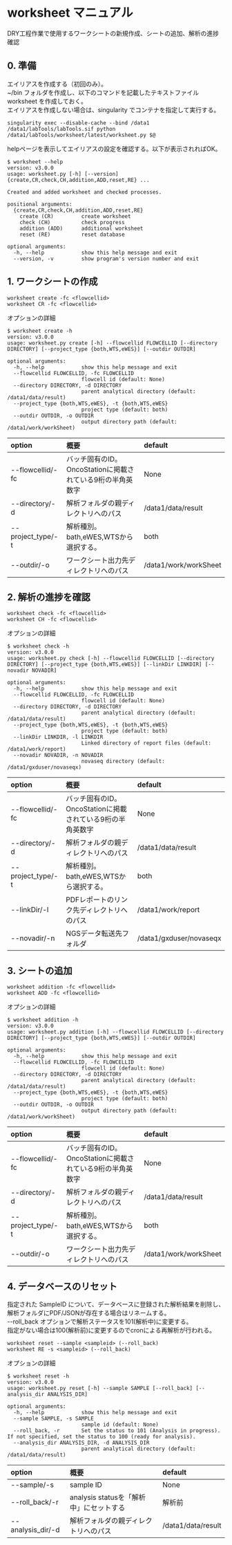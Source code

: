 # worksheet マニュアル
DRY工程作業で使用するワークシートの新規作成、シートの追加、解析の進捗確認

## 0\. 準備
エイリアスを作成する（初回のみ）。\
~/bin フォルダを作成し、以下のコマンドを記載したテキストファイル worksheet を作成しておく。\
エイリアスを作成しない場合は、singularity でコンテナを指定して実行する。
```
singularity exec --disable-cache --bind /data1 /data1/labTools/labTools.sif python /data1/labTools/worksheet/latest/worksheet.py $@
```
helpページを表示してエイリアスの設定を確認する。以下が表示されればOK。
```
$ worksheet --help
version: v3.0.0
usage: worksheet.py [-h] [--version] {create,CR,check,CH,addition,ADD,reset,RE} ...

Created and added worksheet and checked processes.

positional arguments:
  {create,CR,check,CH,addition,ADD,reset,RE}
    create (CR)         create worksheet
    check (CH)          check progress
    addition (ADD)      additional worksheet
    reset (RE)          reset database

optional arguments:
  -h, --help            show this help message and exit
  --version, -v         show program's version number and exit
```

## 1\. ワークシートの作成
```
worksheet create -fc <flowcellid>
worksheet CR -fc <flowcellid>
```
オプションの詳細
```
$ worksheet create -h
version: v3.0.0
usage: worksheet.py create [-h] --flowcellid FLOWCELLID [--directory DIRECTORY] [--project_type {both,WTS,eWES}] [--outdir OUTDIR]

optional arguments:
  -h, --help            show this help message and exit
  --flowcellid FLOWCELLID, -fc FLOWCELLID
                        flowcell id (default: None)
  --directory DIRECTORY, -d DIRECTORY
                        parent analytical directory (default: /data1/data/result)
  --project_type {both,WTS,eWES}, -t {both,WTS,eWES}
                        project type (default: both)
  --outdir OUTDIR, -o OUTDIR
                        output directory path (default: /data1/work/workSheet)
```
| option         | 概要           |default         |
|:---------------|:---------------|:---------------|
|--flowcellid/-fc |バッチ固有のID。OncoStationに掲載されている9桁の半角英数字 |None|
|--directory/-d   |解析フォルダの親ディレクトリへのパス|/data1/data/result|
|--project_type/-t|解析種別。bath,eWES,WTSから選択する。|both|
|--outdir/-o      |ワークシート出力先ディレクトリへのパス|/data1/work/workSheet|

## 2\. 解析の進捗を確認
```
worksheet check -fc <flowcellid>
worksheet CH -fc <flowcellid>
```
オプションの詳細
```
$ worksheet check -h
version: v3.0.0
usage: worksheet.py check [-h] --flowcellid FLOWCELLID [--directory DIRECTORY] [--project_type {both,WTS,eWES}] [--linkDir LINKDIR] [--novadir NOVADIR]

optional arguments:
  -h, --help            show this help message and exit
  --flowcellid FLOWCELLID, -fc FLOWCELLID
                        flowcell id (default: None)
  --directory DIRECTORY, -d DIRECTORY
                        parent analytical directory (default: /data1/data/result)
  --project_type {both,WTS,eWES}, -t {both,WTS,eWES}
                        project type (default: both)
  --linkDir LINKDIR, -l LINKDIR
                        Linked directory of report files (default: /data1/work/report)
  --novadir NOVADIR, -n NOVADIR
                        novaseq directory (default: /data1/gxduser/novaseqx)
```
| option         | 概要           |default         |
|:---------------|:---------------|:---------------|
|--flowcellid/-fc |バッチ固有のID。OncoStationに掲載されている9桁の半角英数字 |None|
|--directory/-d   |解析フォルダの親ディレクトリへのパス|/data1/data/result|
|--project_type/-t|解析種別。bath,eWES,WTSから選択する。|both|
|--linkDir/-l     |PDFレポートのリンク先ディレクトリへのパス|/data1/work/report|
|--novadir/-n     |NGSデータ転送先フォルダ|/data1/gxduser/novaseqx|

## 3\. シートの追加
```
worksheet addition -fc <flowcellid>
worksheet ADD -fc <flowcellid>
```
オプションの詳細
```
$ worksheet addition -h
version: v3.0.0
usage: worksheet.py addition [-h] --flowcellid FLOWCELLID [--directory DIRECTORY] [--project_type {both,WTS,eWES}] [--outdir OUTDIR]

optional arguments:
  -h, --help            show this help message and exit
  --flowcellid FLOWCELLID, -fc FLOWCELLID
                        flowcell id (default: None)
  --directory DIRECTORY, -d DIRECTORY
                        parent analytical directory (default: /data1/data/result)
  --project_type {both,WTS,eWES}, -t {both,WTS,eWES}
                        project type (default: both)
  --outdir OUTDIR, -o OUTDIR
                        output directory path (default: /data1/work/workSheet)
```
| option         | 概要           |default         |
|:---------------|:---------------|:---------------|
|--flowcellid/-fc |バッチ固有のID。OncoStationに掲載されている9桁の半角英数字 |None|
|--directory/-d   |解析フォルダの親ディレクトリへのパス|/data1/data/result|
|--project_type/-t|解析種別。bath,eWES,WTSから選択する。|both|
|--outdir/-o      |ワークシート出力先ディレクトリへのパス|/data1/work/workSheet|

## 4\. データベースのリセット
指定された SampleID について、データベースに登録された解析結果を削除し、解析フォルダにPDF/JSONが存在する場合はリネームする。\
--roll_back オプションで解析ステータスを101(解析中)に変更する。\
指定がない場合は100(解析前)に変更するのでcronによる再解析が行われる。
```
worksheet reset --sample <sampleid> (--roll_back)
worksheet RE -s <sampleid> (--roll_back)
```
オプションの詳細
```
$ worksheet reset -h
version: v3.0.0
usage: worksheet.py reset [-h] --sample SAMPLE [--roll_back] [--analysis_dir ANALYSIS_DIR]

optional arguments:
  -h, --help            show this help message and exit
  --sample SAMPLE, -s SAMPLE
                        sample id (default: None)
  --roll_back, -r       Set the status to 101 (Analysis in progress). If not specified, set the status to 100 (ready for analysis).
  --analysis_dir ANALYSIS_DIR, -d ANALYSIS_DIR
                        parent analytical directory (default: /data1/data/result)
```
| option           | 概要           |default         |
|:-----------------|:---------------|:---------------|
|--sample/-s       |sample ID       |None |
|--roll_back/-r    |analysis statusを「解析中」にセットする|解析前|
|--analysis_dir/-d |解析フォルダの親ディレクトリへのパス|/data1/data/result|

